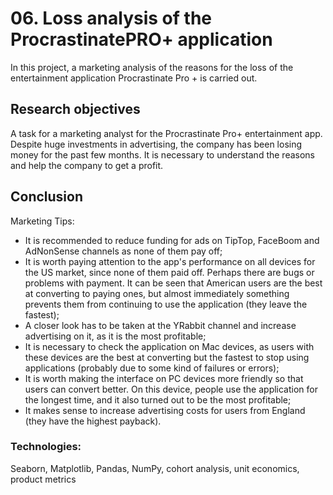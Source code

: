 # 06. Loss analysis of the ProcrastinatePRO+ application

In this project, a marketing analysis of the reasons for the loss of the entertainment application Procrastinate Pro + is carried out. 

## Research objectives
A task for a marketing analyst for the Procrastinate Pro+ entertainment app. Despite huge investments in advertising, the company has been losing money for the past few months. It is necessary to understand the reasons and help the company to get a profit.

## Conclusion

Marketing Tips: 
- It is recommended to reduce funding for ads on TipTop, FaceBoom and AdNonSense channels as none of them pay off;
- It is worth paying attention to the app's performance on all devices for the US market, since none of them paid off. Perhaps there are bugs or problems with payment. It can be seen that American users are the best at converting to paying ones, but almost immediately something prevents them from continuing to use the application (they leave the fastest);
- A closer look has to be taken at the YRabbit channel and increase advertising on it, as it is the most profitable;
- It is necessary to check the application on Mac devices, as users with these devices are the best at converting but the fastest to stop using applications (probably due to some kind of failures or errors);
- It is worth making the interface on PC devices more friendly so that users can convert better. On this device, people use the application for the longest time, and it also turned out to be the most profitable;
- It makes sense to increase advertising costs for users from England (they have the highest payback).

### Technologies:
Seaborn, Matplotlib, Pandas, NumPy, cohort analysis, unit economics, product metrics

